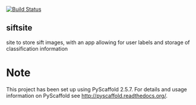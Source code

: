 [![Build Status](https://travis-ci.org/notsambeck/siftsite.svg)](https://travis-ci.org/notsambeck/siftsite)

## siftsite

site to store sift images, with an app allowing for user labels and storage of classification information

Note
====

This project has been set up using PyScaffold 2.5.7. For details and usage
information on PyScaffold see http://pyscaffold.readthedocs.org/.
